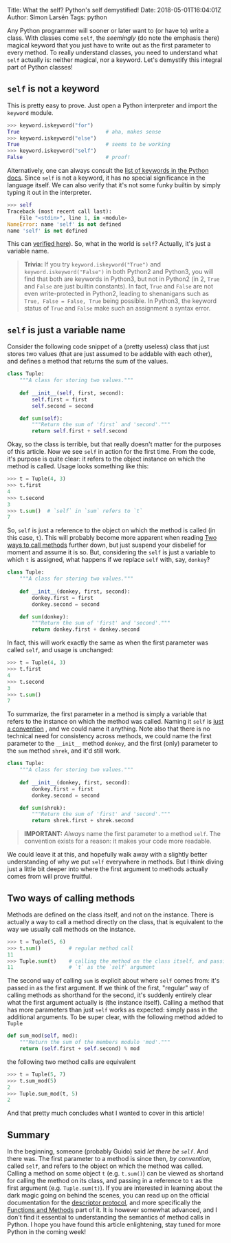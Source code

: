 Title: What the self? Python's self demystified!
Date: 2018-05-01T16:04:01Z
Author: Simon Larsén
Tags: python

Any Python programmer will sooner or later want to (or have to) write a class.
With classes come `self`, the _seemingly_ (do note the emphasis there)
magical keyword that you just have to write out as the first parameter to every
method. To really understand classes, you need to understand what `self`
actually is: neither magical, nor a keyword. Let's demystify this integral part
of Python classes!

## `self` is not a keyword
This is pretty easy to prove. Just open a Python interpreter and import the
`keyword` module.

```python
>>> keyword.iskeyword("for")
True                            # aha, makes sense
>>> keyword.iskeyword("else") 
True                            # seems to be working
>>> keyword.iskeyword("self")
False                           # proof!
```
    
Alternatively, one can always consult the
[list of keywords in the Python docs](https://docs.python.org/3/reference/lexical_analysis.html#keywords).
Since `self` is not a keyword, it has no special significance in the language
itself. We can also verify that it's not some funky builtin by simply typing
it out in the interpreter.

```python
>>> self
Traceback (most recent call last):
    File "<stdin>", line 1, in <module>
NameError: name 'self' is not defined
name 'self' is not defined
```

This can [verified here](https://docs.python.org/3.6/library/constants.html)).
So, what in the world is `self`? Actually, it's just a variable name.

> **Trivia:** If you try `keyword.iskeyword("True")` and
> `keyword.iskeyword("False")` in both Python2 and Python3, you will find that
> both are keywords in Python3, but not in Python2 (in 2, `True` and `False`
> are just builtin constants). In fact, `True` and `False` are not even
> write-protected in Python2, leading to shenanigans such as `True, False =
> False, True` being possible. In Python3, the keyword status of `True` and
> `False` make such an assignment a syntax error.

## `self` is just a variable name
Consider the following code snippet of a (pretty useless) class that just
stores two values (that are just assumed to be addable with each other),
and defines a method that returns the sum of the values.

```python
class Tuple:
    """A class for storing two values."""
    
    def __init__(self, first, second):
        self.first = first
        self.second = second

    def sum(self):
        """Return the sum of 'first` and 'second'."""
        return self.first + self.second
```

Okay, so the class is terrible, but that really doesn't matter for the
purposes of this article. Now we see `self` in action for the first time.
From the code, it's purpose is quite clear: it refers to the object instance
on which the method is called. Usage looks something like this:

```python
>>> t = Tuple(4, 3)
>>> t.first
4
>>> t.second
3
>>> t.sum()  # `self` in `sum` refers to `t`
7
```

So, `self` is just a reference to the object on which the method is called (in
this case, `t`). This will probably become more apparent when reading
[Two ways to call methods](#two-ways-to-call-methods) further down, but just
suspend your disbelief for moment and assume it is so.
But, considering the `self` is just a variable to which `t` is assigned, what
happens if we replace `self` with, say, `donkey`?

```python
class Tuple:
    """A class for storing two values."""
    
    def __init__(donkey, first, second):
        donkey.first = first
        donkey.second = second

    def sum(donkey):
        """Return the sum of 'first' and 'second'."""
        return donkey.first + donkey.second
```

In fact, this will work exactly the same as when the first parameter was called
`self`, and usage is unchanged:

```python
>>> t = Tuple(4, 3)
>>> t.first
4
>>> t.second
3
>>> t.sum()
7
```

To summarize, the first parameter in a method is simply a variable that refers to
the instance on which the method was called. Naming it `self` is
[just a convention](https://docs.python.org/3.6/howto/descriptor.html#functions-and-methods)
, and we could name it anything. Note also that there is no technical
need for consistency across methods, we could name the first parameter to the
`__init__` method `donkey`, and the first (only) parameter to the `sum` method
`shrek`, and it'd still work.

```python
class Tuple:
    """A class for storing two values."""
    
    def __init__(donkey, first, second):
        donkey.first = first
        donkey.second = second

    def sum(shrek):
        """Return the sum of 'first' and 'second'."""
        return shrek.first + shrek.second
```

> **IMPORTANT:** _Always_ name the first parameter to a method `self`. The
> convention exists for a reason: it makes your code more readable.

We could leave it at this, and hopefully walk away with a slightly better
understanding of why we put `self` everywhere in methods. But I think diving
just a little bit deeper into where the first argument to methods actually
comes from will prove fruitful.

## Two ways of calling methods
Methods are defined on the class itself, and not on the instance. There is
actually a way to call a method directly on the class, that is equivalent to
the way we usually call methods on the instance.

```python
>>> t = Tuple(5, 6)
>>> t.sum()         # regular method call
11
>>> Tuple.sum(t)    # calling the method on the class itself, and passing
11                  # `t` as the `self` argument
```

The second way of calling `sum` is explicit about where `self` comes from: it's
passed in as the first argument. If we think of the first, "regular" way of
calling methods as shorthand for the second, it's suddenly entirely clear what
the first argument actually is (the instance itself). Calling a method that has
more parameters than just `self` works as expected: simply pass in the
additional arguments. To be super clear, with the following method added to
`Tuple`

```python
def sum_mod(self, mod):
    """Return the sum of the members modulo 'mod'."""
    return (self.first + self.second) % mod
```

the following two method calls are equivalent

```python
>>> t = Tuple(5, 7)
>>> t.sum_mod(5)
2
>>> Tuple.sum_mod(t, 5)
2
```
    
And that pretty much concludes what I wanted to cover in this article!

## Summary
In the beginning, someone (probably Guido) said _let there be `self`_. And there was.
The first parameter to a method is since then, _by convention_, called `self`, and
refers to the object on which the method was called.
Calling a method on some object `t` (e.g. `t.sum()`) can be viewed as shortand for
calling the method on its class, and passing in a reference to `t` as the first
argument (e.g. `Tuple.sum(t)`). If you are interested in learning about the dark magic
going on behind the scenes, you can read up on the official documentation for the
[descriptor protocol](https://docs.python.org/3.6/howto/descriptor.html), and
more specifically the
[Functions and Methods](https://docs.python.org/3.6/howto/descriptor.html#functions-and-methods)
part of it. It is however somewhat advanced, and I don't find it essential to
understanding the semantics of method calls in Python. I hope you have found
this article enlightening, stay tuned for more Python in the coming week!
